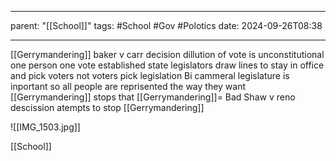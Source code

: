 
---
parent: "[[School]]"
tags:
	#School 
	#Gov 
	#Polotics 
date: 2024-09-26T08:38

---
[[Gerrymandering]]
baker v carr decision
dillution of vote is unconstitutional 
one person one vote established
state legislators draw lines to stay in office and pick voters not voters pick legislation
Bi cammeral legislature is inportant so all people are reprisented the way they want
[[Gerrymandering]] stops that 
[[Gerrymandering]]= Bad
Shaw v reno descission
atempts to stop [[Gerrymandering]]

![[IMG_1503.jpg]]


[[School]]
